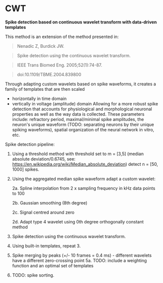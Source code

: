 # CWT
**Spike detection based on continuous wavelet transform with data-driven templates**

This method is an extension of the method presented in:

> Nenadic Z, Burdick JW. 

> Spike detection using the continuous wavelet transform. 

> IEEE Trans Biomed Eng. 2005;52(1):74-87. 

> doi:10.1109/TBME.2004.839800

Through adapting custom wavelets based on spike waveforms, it creates a family of templates that are then scaled
- horizontally in time domain
- vertically in voltage (amplitude) domain
Allowing for a more robust spike detection that accounts for physiological and morphological neuronal properties
as well as the way data is collected. These parameters include: refractory period, maximal/minimal spike amplitudes,
the neuron's unique waveform (TODO: separating neurons by their unique spiking waveforms),
spatial organization of the neural network in vitro, etc.

Spike detection pipeline:
1. Using a threshold method with threshold set to m = [3,5] (median absolute deviation/0.6745, see: https://en.wikipedia.org/wiki/Median_absolute_deviation) detect n = [50, 1000] spikes.
2. Using the aggregated median spike waveform adapt a custom wavelet:

   2a. Spline interpolation from 2 x sampling frequency in kHz data points to 100
   
   2b. Gaussian smoothing (8th degree)
   
   2c. Signal centred around zero
   
   2d. Adapt type 4 wavelet using 0th degree orthogonally constant method
   
3. Spike detection using the continuous wavelet transform.
4. Using built-in templates, repeat 3.
5. Spike merging by peaks (+/- 10 frames = 0.4 ms) - different wavelets have a different zero-crossing point
   5a. TODO: include a weighting function and an optimal set of templates
6. TODO: spike sorting.

